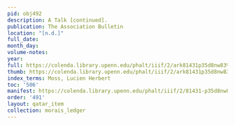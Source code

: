 ```yaml
---
pid: obj492
description: A Talk [continued].
publication: The Association Bulletin
location: "[n.d.]"
full_date:
month_day:
volume-notes:
year:
full: https://colenda.library.upenn.edu/phalt/iiif/2/ark81431p35d8nw83%2FSHA256E-s6898363--bf2a8e0e658a98028beb209f2eca86491a37d5b42698d999d733fa50593cd3d7.jpeg/full/3500,/0/default.jpg
thumb: https://colenda.library.upenn.edu/phalt/iiif/2/ark81431p35d8nw83%2FSHA256E-s6898363--bf2a8e0e658a98028beb209f2eca86491a37d5b42698d999d733fa50593cd3d7.jpeg/full/!200,200/0/default.jpg
index_terms: Moss, Lucien Herbert
toc: '506'
manifest: https://colenda.library.upenn.edu/phalt/iiif/2/81431-p35d8nw83/manifest
order: '491'
layout: qatar_item
collection: morais_ledger
---
```

